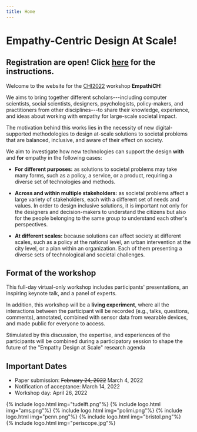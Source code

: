 ```yaml
---
title: Home
---
```


# Empathy-Centric Design At Scale!

## Registration are open! Click [here](/0-registration.html) for the instructions.

Welcome to the website for the [CHI2022](https://chi2022.acm.org/) workshop **EmpathiCH**!

We aims to bring together different scholars---including computer scientists, social scientists, designers, psychologists, policy-makers, and practitioners from other disciplines---to share their knowledge, experience, and ideas about working with empathy for large-scale societal impact.
  
The motivation behind this works lies in the necessity of new digital-supported methodologies to design at-scale solutions to societal problems that are balanced, inclusive, and aware of their effect on society.

We aim to investigate how new technologies can support the design **with** and **for** empathy in the following cases:

- **For different purposes:** as solutions to societal problems may take many forms, such as a policy, a service, or a product, requiring a diverse set of technologies and methods.

- **Across and within multiple stakeholders:** as societal problems affect a large variety of stakeholders, each with a different set of needs and values. In order to design inclusive solutions, it is important not only for the designers and decision-makers to understand the citizens but also for the people belonging to the same group to understand each other's perspectives.

- **At different scales:** because solutions can affect society at different scales, such as a policy at the national level, an urban intervention at the city level, or a plan within an organization. Each of them presenting a diverse sets of technological and societal challenges. 


## Format of the workshop

This full-day virtual-only workshop includes participants' presentations, an inspiring keynote talk, and a panel of experts.

In addition, this workshop will be a **living experiment**, where all the interactions between the participant will be recorded (e.g., talks, questions, comments), annotated, combined with sensor data from wearable devices, and made public for everyone to access.

Stimulated by this discussion, the expertise, and experiences of the participants will be combined during a participatory session to shape the future of the "Empathy Design at Scale" research agenda

## Important Dates

- Paper submission: ~~February 24, 2022~~ March 4, 2022
- Notification of acceptance: March 14, 2022
- Workshop day: April 26, 2022

<div class="logos">
{% include logo.html img="tudelft.png"%}
{% include logo.html img="ams.png"%}
{% include logo.html img="polimi.png"%}
{% include logo.html img="penn.png"%}
{% include logo.html img="bristol.png"%}
</div>

<div class="project">
{% include logo.html img="periscope.jpg"%}
</div>

<!---
> built using [Jekyll](https://jekyllrb.com/) and [GitHub Pages](https://pages.github.com/)
>
> images and content: cc-by-sa <a href="https://github.com/{{ site.github_username }}">{{ site.author }}</a> {{ site.pub_year}} (get [source code]({{ site.repo }})).
> Last build date: {{ site.time | date: "%Y-%m-%d" }}.
>
> <a href="http://creativecommons.org/licenses/by-sa/4.0/" rel="license"><img style="border-width: 0;" src="https://i.creativecommons.org/l/by-sa/4.0/88x31.png" alt="Creative Commons License" /></a>
-->
